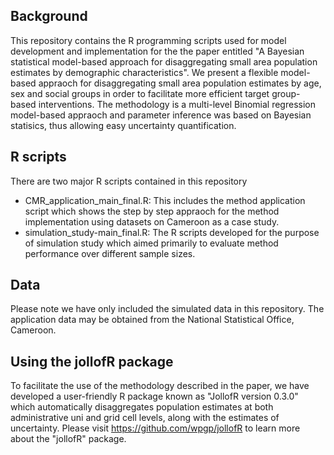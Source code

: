 ## Background
This repository contains the R programming scripts used for model development and implementation for the the paper entitled "A Bayesian statistical model-based approach for disaggregating small area population estimates by demographic characteristics". 
We present a flexible model-based appraoch for disaggregating small area population estimates by age, sex and social groups in order to facilitate more efficient target group-based interventions. The methodology is a multi-level Binomial regression model-based appraoch and parameter inference was based on Bayesian statisics, thus allowing easy uncertainty quantification.

## R scripts
There are two major R scripts contained in this repository 
- CMR_application_main_final.R: This includes the method application script which shows the step by step appraoch for the method implementation using datasets on Cameroon as a case study.
- simulation_study-main_final.R: The R scripts developed for the purpose of simulation study which aimed primarily to evaluate method performance over different sample sizes.

## Data
Please note we have only included the simulated data in this repository. The application data may be obtained from the National Statistical Office, Cameroon.

## Using the jollofR package
To facilitate the use of the methodology described in the paper, we have developed a user-friendly R package known as "JollofR version 0.3.0" which automatically disaggregates population estimates at both administrative uni and grid cell levels, along with the estimates of uncertainty. Please visit https://github.com/wpgp/jollofR to learn more about the "jollofR" package. 
